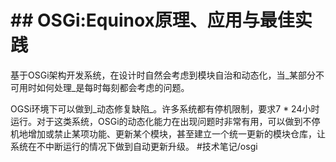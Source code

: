 # ## OSGi:Equinox原理、应用与最佳实践

基于OSGi架构开发系统，在设计时自然会考虑到模块自治和动态化，当_某部分不可用时如何处理_是每时每刻都会考虑的问题。

OGSi环境下可以做到_动态修复缺陷_。许多系统都有停机限制，要求7 \* 24小时运行。对于这类系统，OSGi的动态化能力在出现问题时非常有用，可以做到不停机地增加或禁止某项功能、更新某个模块，甚至建立一个统一更新的模块仓库，让系统在不中断运行的情况下做到自动更新升级。
#技术笔记/osgi
